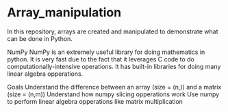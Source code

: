 # Array_manipulation
In this repository, arrays are created and manipulated to demonstrate what can be done in Python.

NumPy
NumPy is an extremely useful library for doing mathematics in python. It is very fast due to the fact that it leverages C code to do computationally-intensive operations. It has built-in libraries for doing many linear algebra opperations.

Goals
Understand the difference between an array (size = (n,)) and a matrix (size = (n,m))
Understand how numpy slicing opperations work
Use numpy to perform linear algebra opperations like matrix multiplication

